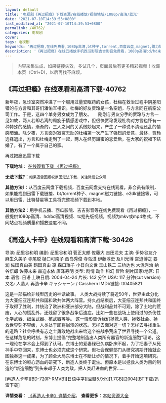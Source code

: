 ```yaml
---
layout: default
title: '电视剧《再过把瘾》下载资源/在线播放/视频地址/1080p/高清/蓝光'
date: "2021-07-10T14:39:53+0800"
last_modified_at: "2021-07-10T14:39:53+0800"
permalink: /40762/
categories: 电视剧
cover:
tags: 电视剧
keywords: '再过把瘾,在线免费看,1080p高清,bt种子,torrent,百度云盘,magnet,磁力链,迅雷下载资源'
description: '《再过把瘾》在线云播放手机西瓜影院吉吉影音免费看，1080p高清bd/hd未删减完整版和tc抢先枪版，mkv/mp4格式，附带bt/torrent种子、magnet/磁力链、百度云盘、网盘资源迅雷下载链接'
---
```


>内容采集生成，如果链接失效，多试几个，页面最后有更多精彩视频！收藏本页（Ctrl+D)，以后再找不麻烦。


## 《再过把瘾》在线观看和高清下载-40762

新年夜，急诊室突然冲进了一个服用过量安眠药的女孩，杜梅在救治过程中阴差阳错的与方言和其哥们潘佑军相识。杜梅的好友贾玲是一名空姐，与方言同在航空公司工作。于是，这四个单身男女成为了朋友。　　刚刚与男友分手的贾玲与方言一见如故，两人若即若离的周旋于情感游戏中，但很快贾玲发现杜梅对方言也怀有一 种特殊的感情，渐渐的，三人之间的关系微妙起来，产生了一种说不清理还乱的情感暗涌。除夕夜，方言面对寂寞无助的杜梅第一次产生了强烈的爱意，最终，贾玲 选择退出，方言和杜梅走到了一起，两人在经历甜蜜的恋爱后，在大家的祝福下结婚了，有了一个属于自己的家。<br />


再过把瘾迅雷下载

**下载地址**： [在线观看下载 《再过把瘾》](https://www.993dy.com//vod-detail-id-11576.html) 


**无法下载?**：`如果迅雷因版权原因无法下载，关注微信公众号 `

**其他方法1**：从百度云网盘下载视频，百度云网盘支持在线观看，非会员有限制，如果能找到迅雷下载链接、bt/torrent种子、magnet磁力链接、e2dk链接等，可以用迅雷、比特彗星等工具将完整视频下载到本地。

**其他方法2**：用手机云播、西瓜影院、吉吉影音等在线免费观看《再过把瘾》，一般提供1080p高清、hd/bd高清视频、tc抢先版视频，视频为mkv或mp4格式，不同站点视频质量和播放速度不同。


## 《再造人卡辛》在线观看和高清下载-30426

导演: 纪里谷和明 编剧: 纪里谷和明 菅正太郎 佐藤大 吉田龙夫 主演: 伊势谷友介 麻生久美子 寺尾聪 樋口可南子 西岛秀俊 寺岛进 伊藤淳史 及川光博 宫迫博之 要润 佐田真由美 鹤田真由 凉 森口瑶子 小日向文世 玉山铁二 三桥达也 大泷秀治 纳谷悟郎 佐藤未来 森迫永依 唐泽寿明 类型: 剧情 动作 科幻 冒险 制片国家/地区: 日本 语言: 日语 上映日期: 2004-04-24 片长: 142 分钟 USA: 117 分钟(cut version) 又名: 人造人 再造卡辛 キャシャーン / Casshern IMDb链接: tt0405821

这是一部描绘非线型历史的神话故事。 人类大战持续了将近50年，世界由此分化为大亚细亚连邦共和国和欧共体两大阵营。持久战结束后，大亚细亚连邦共和国终于取得了胜利，并统治了欧洲和亚洲部分大陆，但战利品并不可观，除了土地的荒废，人心的慌乱外，还残留了很多战争后遗症。比如一些在战场上使用过的杀伤性化学武器、细菌武器、核武器等等。 这一情形告诉我们拯救人类、拯救社会、拯救世界刻不容缓，人类处于即将崩溃的状态。怎样去面对这一切？怎样去寻找重生的道路？社会呼唤有志之士勇敢地战出来给这个被战争荒废了世界寻找一个公道。在这样危急的时刻，东博士提倡“完整地制造出人类所有器官的新造细胞”理论，这一理论在学术会上得到了认可。东博士的爱妻绿已久病卧床不起，为了把妻子从死神手中夺回来，东博士也必须完成这个研究。但社会保健部门从研究初期开始就企图独吞这一成果，为了顾全大局东博士在不断让步的情况下，着手开始这项研究。在东博士的呕心沥血的研究下，新造人类终于诞生。但原本是以拯救人类为目的制造的“新造细胞”到头来却于人类为敌，把人类赶进血的世界……


[再造人卡辛][BD-720P-RMVB][日语中字][豆瓣5.9分][1.7GB][2004][BT下载/迅雷下载]

**详情查看**： [《再造人卡辛》详情介绍](/movie/30426/)， **查看更多**：[本站资源大全](/movie/t/all/)

